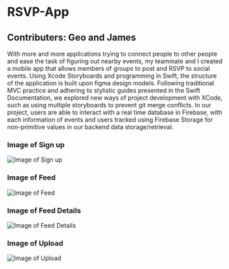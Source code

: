 # RSVP-App

## Contributers: Geo and James

With more and more applications trying to connect people to other people and ease the task of figuring out nearby events, my teammate and I created a mobile app that allows members of groups to post and RSVP to social events. Using Xcode Storyboards and programming in Swift, the structure of the application is built upon figma design models. Following traditional MVC practice and adhering to stylistic guides presented in the Swift Documentation, we explored new ways of project development with XCode, such as using multiple storyboards to prevent git merge conflicts. In our project, users are able to interact with a real time database in Firebase, with each information of events and users tracked using Firebase Storage for non-primitive values in our backend data storage/retrieval. 


### Image of Sign up
![Image of Sign up](https://github.com/jameswsj10/MDB-Socials/blob/master/images/signin.png)

### Image of Feed
![Image of Feed](https://github.com/jameswsj10/MDB-Socials/blob/master/images/feed.png)

### Image of Feed Details
![Image of Feed Details](https://github.com/jameswsj10/MDB-Socials/blob/master/images/details.png)

### Image of Upload
![Image of Upload](https://github.com/jameswsj10/MDB-Socials/blob/master/images/upload.png)
